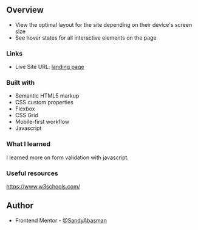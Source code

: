 ## Overview

- View the optimal layout for the site depending on their device's screen size
- See hover states for all interactive elements on the page

### Links

- Live Site URL: [landing page](https://landingpageflyo.vercel.app/)


### Built with

- Semantic HTML5 markup
- CSS custom properties
- Flexbox
- CSS Grid
- Mobile-first workflow
- Javascript

### What I learned

I learned more on form validation with javascript.

### Useful resources

https://www.w3schools.com/

## Author

- Frontend Mentor - [@SandyAbasman](https://www.frontendmentor.io/profile/yourusername)

```

```
